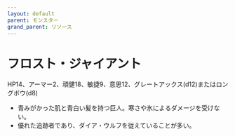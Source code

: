 ```yaml
---
layout: default
parent: モンスター
grand_parent: リソース
---
```


# フロスト・ジャイアント

HP14、アーマー2、頑健18、敏捷9、意思12、グレートアックス(d12)またはロングボウ(d8)

- 青みがかった肌と青白い髪を持つ巨人。寒さや氷によるダメージを受けない。
- 優れた追跡者であり、ダイア・ウルフを従えていることが多い。